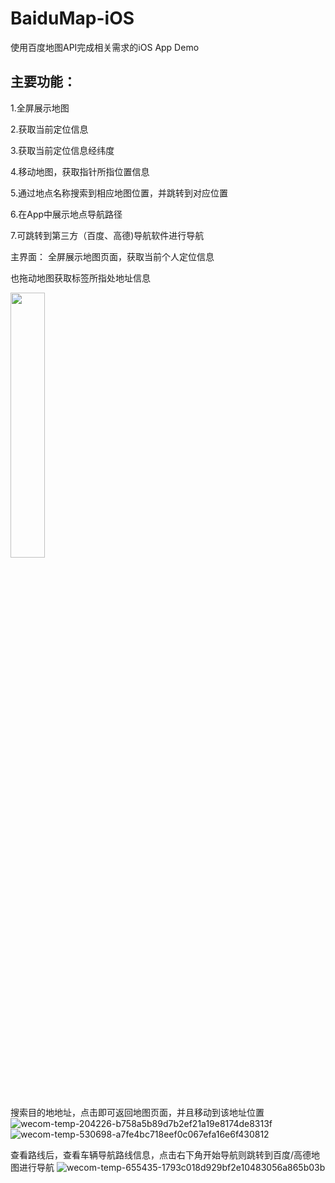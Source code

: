 # BaiduMap-iOS
使用百度地图API完成相关需求的iOS App Demo

## 主要功能：
1.全屏展示地图

2.获取当前定位信息

3.获取当前定位信息经纬度

4.移动地图，获取指针所指位置信息

5.通过地点名称搜索到相应地图位置，并跳转到对应位置

6.在App中展示地点导航路径

7.可跳转到第三方（百度、高德)导航软件进行导航


主界面：
全屏展示地图页面，获取当前个人定位信息

也拖动地图获取标签所指处地址信息

<img width='33%' src="https://github.com/danjiujiaohun/BaiduMap-iOS/assets/93069253/60c1b876-bc91-40a9-a81d-7b980b807936" style='width:33%;height:33%;'>

搜索目的地地址，点击即可返回地图页面，并且移动到该地址位置
![wecom-temp-204226-b758a5b89d7b2ef21a19e8174de8313f](https://github.com/danjiujiaohun/BaiduMap-iOS/assets/93069253/94270f6f-526d-441e-a2c6-60e1dd69313f)
![wecom-temp-530698-a7fe4bc718eef0c067efa16e6f430812](https://github.com/danjiujiaohun/BaiduMap-iOS/assets/93069253/822bb02c-b67e-46bd-9fab-0a45b79b2b9c)

查看路线后，查看车辆导航路线信息，点击右下角开始导航则跳转到百度/高德地图进行导航
![wecom-temp-655435-1793c018d929bf2e10483056a865b03b](https://github.com/danjiujiaohun/BaiduMap-iOS/assets/93069253/049f19e4-caa7-49bf-b849-062ac3f94936)


